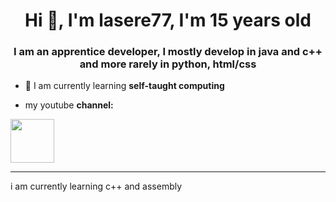 <h1 align="center">Hi 👋, I'm lasere77, I'm 15 years old</h1> 
<h3 align="center">I am an apprentice developer, I mostly develop in java and c++ and more rarely in python, html/css</h3>  
  
- 🌱 I am currently learning **self-taught computing**    

-  my youtube **channel:**
 
<a href="https://www.youtube.com/channel/UC8V98QKWEdGA262EjE6LFVg/videos"><img align="center" src="https://lasere77.github.io/firefox-shortcut/img/yt.png" height="70" width="70" /></a> 


---  
i am currently learning c++ and assembly
